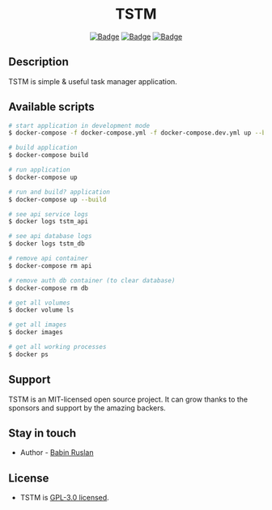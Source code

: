 <div align="center">

<h1> TSTM </h1>
  
[![Badge](https://img.shields.io/badge/Uses-NestJS-red.svg?style=flat&logo=nestjs&logoWidth=15&logoColor=orange)](https://kotlinlang.org/)
[![Badge](https://img.shields.io/badge/Made_with-Affection-ff69b4.svg?style=flat&logo=ko-fi&logoWidth=15&logoColor=ff69b4)](https://i.pinimg.com/736x/d7/5f/e3/d75fe32e7af10c3ed0bafb98816a6ce2.jpg)
[![Badge](https://img.shields.io/badge/Open-Source-green.svg?style=flat&logo=open-source-initiative&logoWidth=15&logoColor=green)](https://ru.wikipedia.org/wiki/Open_source)

</div>


## Description

TSTM is simple & useful task manager application.

## Available scripts

```bash
# start application in development mode
$ docker-compose -f docker-compose.yml -f docker-compose.dev.yml up --build

# build application
$ docker-compose build

# run application
$ docker-compose up

# run and build? application
$ docker-compose up --build
```
  
```bash
# see api service logs
$ docker logs tstm_api

# see api database logs
$ docker logs tstm_db 
```
  
```bash
# remove api container
$ docker-compose rm api

# remove auth db container (to clear database)
$ docker-compose rm db
```

```bash
# get all volumes
$ docker volume ls 

# get all images
$ docker images

# get all working processes
$ docker ps
```


## Support

TSTM is an MIT-licensed open source project. It can grow thanks to the sponsors and support by the amazing backers.

## Stay in touch

- Author - [Babin Ruslan](https://ythosa.github.io)

## License

- TSTM is [GPL-3.0 licensed](LICENSE).
